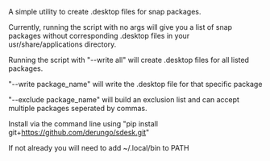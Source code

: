 A simple utility to create .desktop files for snap packages.

Currently, running the script with no args will give you a list of snap packages without corresponding .desktop files in your usr/share/applications directory.

Running the script with "--write all" will create .desktop files for all listed packages.

"--write package_name" will write the .desktop file for that specific package

"--exclude package_name" will build an exclusion list and can accept multiple packages seperated by commas. 

Install via the command line using "pip install git+https://github.com/derungo/sdesk.git"

If not already you will need to add ~/.local/bin to PATH